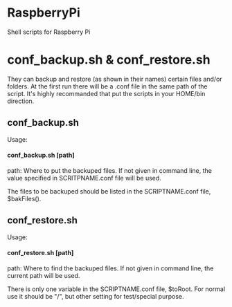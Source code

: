 # RaspberryPi
Shell scripts for Raspberry Pi
# conf_backup.sh & conf_restore.sh
They can backup and restore (as shown in their names) certain files and/or folders.
At the first run there will be a .conf file in the same path of the script.
It's highly recommanded that put the scripts in your HOME/bin direction.

## conf_backup.sh

Usage:
#### conf_backup.sh [path]
  path: Where to put the backuped files. If not given in command line,
        the value specified in SCRITPNAME.conf file will be used.

The files to be backuped should be listed in the SCRIPTNAME.conf file,
$bakFiles().

## conf_restore.sh

Usage:
#### conf_restore.sh [path]
  path: Where to find the backuped files. If not given in command line,
        the current path will be used.

There is only one variable in the SCRIPTNAME.conf file, $toRoot.
For normal use it should be "/", but other setting for test/special purpose.
